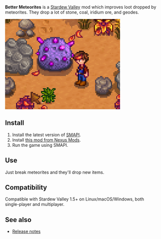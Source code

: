 ﻿**Better Meteorites** is a [Stardew Valley](http://stardewvalley.net/) mod which improves loot
dropped by meteorites. They drop a lot of stone, coal, iridium ore, and geodes.

![](screenshot.png)

## Install
1. Install the latest version of [SMAPI](https://smapi.io).
2. Install [this mod from Nexus Mods](http://www.nexusmods.com/stardewvalley/mods/5096).
3. Run the game using SMAPI.

## Use
Just break meteorites and they'll drop new items.

## Compatibility
Compatible with Stardew Valley 1.5+ on Linux/macOS/Windows, both single-player and multiplayer.

## See also
* [Release notes](release-notes.md)

